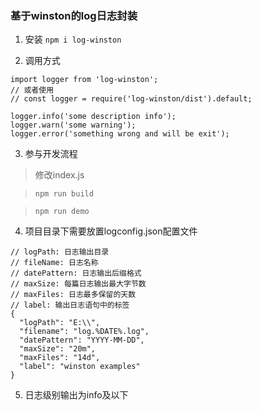 ### 基于winston的log日志封装
1. 安装
`npm i log-winston`

2. 调用方式
```
import logger from 'log-winston';
// 或者使用
// const logger = require('log-winston/dist').default;

logger.info('some description info');
logger.warn('some warning');
logger.error('something wrong and will be exit');
```

3. 参与开发流程
> 修改index.js

> `npm run build`

> `npm run demo`

4. 项目目录下需要放置logconfig.json配置文件
```
// logPath: 日志输出目录
// fileName: 日志名称
// datePattern: 日志输出后缀格式
// maxSize: 每篇日志输出最大字节数
// maxFiles: 日志最多保留的天数
// label: 输出日志语句中的标签
{
  "logPath": "E:\\",
  "filename": "log.%DATE%.log",
  "datePattern": "YYYY-MM-DD",
  "maxSize": "20m",
  "maxFiles": "14d",
  "label": "winston examples"
}
```

5. 日志级别输出为info及以下